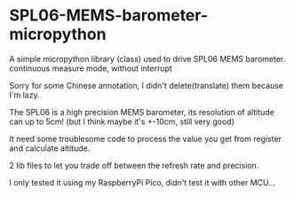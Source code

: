 # SPL06-MEMS-barometer-micropython
A simple micropython library (class) used to drive SPL06 MEMS barometer. continuous measure mode, without interrupt

Sorry for some Chinese annotation, I didn't delete(translate) them because I'm lazy.

The SPL06 is a high precision MEMS barometer, its resolution of altitude can up to 5cm! (but I think maybe it's +-10cm, still very good)

It need some troublesome code to process the value you get from register and calculate altitude.

2 lib files to let you trade off between the refresh rate and precision.

I only tested it using my RaspberryPi Pico, didn't test it with other MCU...
